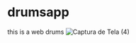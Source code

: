 # drumsapp
this is a web drums
![Captura de Tela (4)](https://github.com/matheus097/drumsapp/assets/60636732/b753741b-4361-456f-8993-91eb91915a98)
